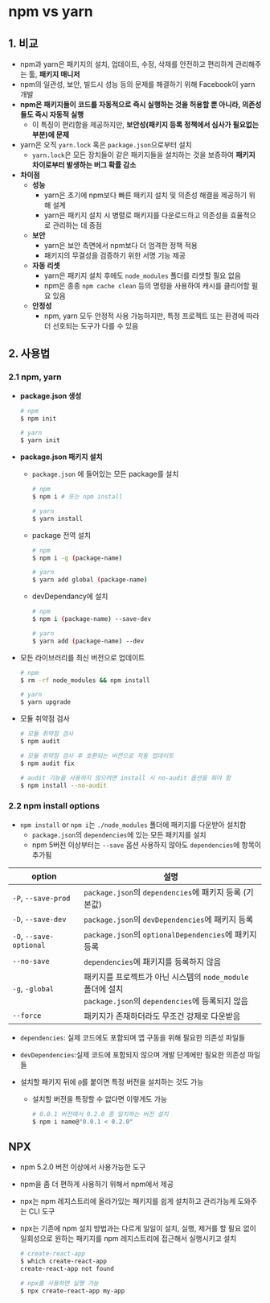 # npm vs yarn

## 1. 비교

- npm과 yarn은 패키지의 설치, 업데이트, 수정, 삭제를 안전하고 편리하게 관리해주는 툴, **패키지 매니저**
- npm의 일관성, 보안, 빌드시 성능 등의 문제를 해결하기 위해 Facebook이 yarn 개발
- **npm은 패키지들이 코드를 자동적으로 즉시 실행하는 것을 허용할 뿐 아니라, 의존성들도 즉시 자동적 실행**
  - 이 특징이 편리함을 제공하지만, **보안성(패키지 등록 정책에서 심사가 필요없는 부분)에 문제**
- yarn은 오직 `yarn.lock` 혹은 `package.json`으로부터 설치
  - `yarn.lock`은 모든 장치들이 같은 패키지들을 설치하는 것을 보증하여 **패키지 차이로부터 발생하는 버그 확률 감소**
- **차이점**
  - **성능**
    - yarn은 초기에 npm보다 빠른 패키지 설치 및 의존성 해결을 제공하기 위해 설계
    - yarn은 패키지 설치 시 병렬로 패키지를 다운로드하고 의존성을 효율적으로 관리하는 데 중점
  - **보안**
    - yarn은 보안 측면에서 npm보다 더 엄격한 정책 적용
    - 패키지의 무결성을 검증하기 위한 서명 기능 제공
  - **자동 리셋**
    - yarn은 패키지 설치 후에도 `node_modules` 폴더를 리셋할 필요 없음
    - npm은 종종 `npm cache clean` 등의 명령을 사용하여 캐시를 클리어할 필요 있음
  - **안정성**
    - npm, yarn 모두 안정적 사용 가능하지만, 특정 프로젝트 또는 환경에 따라 더 선호되는 도구가 다를 수 있음

## 2. 사용법

### 2.1 npm, yarn

- **package.json 생성**

  ```bash
  # npm
  $ npm init
  
  # yarn
  $ yarn init
  ```

- **package.json 패키지 설치**

  - `package.json` 에 들어있는 모든 package를 설치

    ```bash
    # npm
    $ npm i # 또는 npm install
    
    # yarn
    $ yarn install
    ```

  - package 전역 설치

    ```bash
    # npm
    $ npm i -g (package-name)
    
    # yarn
    $ yarn add global (package-name)
    ```

  - devDependancy에 설치

    ```bash
    # npm
    $ npm i (package-name) --save-dev
    
    # yarn
    $ yarn add (package-name) --dev
    ```

- 모든 라이브러리를 최신 버전으로 업데이트

  ```bash
  # npm
  $ rm -rf node_modules && npm install
  
  # yarn
  $ yarn upgrade
  ```

- 모듈 취약점 검사

  ```bash
  # 모듈 취약점 검사
  $ npm audit
  
  # 모듈 취약점 검사 후 호환되는 버전으로 자동 업데이트
  $ npm audit fix
  
  # audit 기능을 사용하지 않으려면 install 시 no-audit 옵션을 줘야 함
  $ npm install --no-audit
  ```

### 2.2 npm install options

- `npm install` or `npm i`는 `./node_modules` 폴더에 패키지를 다운받아 설치함
  - `package.json`의 `dependencies`에 있는 모든 패키지를 설치
  - npm 5버전 이상부터는 `--save` 옵션 사용하지 않아도 `dependencies`에 항목이 추가됨

| option                  | 설명                                                         |
| ----------------------- | ------------------------------------------------------------ |
| `-P`, `--save-prod`     | `package.json`의 `dependencies`에 패키지 등록 (기본값)       |
| `-D`, `--save-dev`      | `package.json`의 `devDependencies`에 패키지 등록             |
| `-O`, `--save-optional` | `package.json`의 `optionalDependencies`에 패키지 등록        |
| `--no-save`             | `dependencies`에 패키지를 등록하지 않음                      |
| `-g`, `-global`         | 패키지를 프로젝트가 아닌 시스템의 `node_module` 폴더에 설치<br>`package.json`의 `dependencies`에 등록되지 않음 |
| `--force`               | 패키지가 존재하더라도 무조건 강제로 다운받음                 |

- `dependencies`: 실제 코드에도 포함되며 앱 구동을 위해 필요한 의존성 파일들
- `devDependencies`:실제 코드에 포함되지 않으며 개발 단계에만 필요한 의존성 파일들

- 설치할 패키지 뒤에 `@`를 붙이면 특정 버전을 설치하는 것도 가능

  - 설치할 버전을 특정할 수 없다면 이렇게도 가능

    ```bash
    # 0.0.1 버전에서 0.2.0 중 일치하는 버전 설치
    $ npm i name@"0.0.1 < 0.2.0"
    ```

## NPX

- npm 5.2.0 버전 이상에서 사용가능한 도구

- npm을 좀 더 편하게 사용하기 위해서 npm에서 제공

- npx는 npm 레지스트리에 올라가있는 패키지를 쉽게 설치하고 관리가능케 도와주는 CLI 도구

- npx는 기존에 npm 설치 방법과는 다르게 일일이 설치, 실행, 제거를 할 필요 없이 일회성으로 원하는 패키지를 npm 레지스트리에 접근해서 실행시키고 설치

  ```bash
  # create-react-app
  $ which create-react-app
  create-react-app not found
  
  # npx를 사용하면 실행 가능
  $ npx create-react-app my-app
  ```
